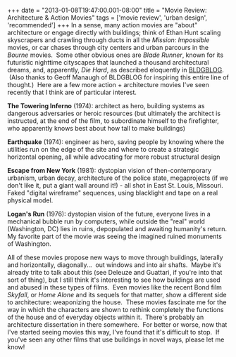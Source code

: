 +++
date = "2013-01-08T19:47:00.001-08:00"
title = "Movie Review: Architecture & Action Movies"
tags = ['movie review', 'urban design', 'recommended']
+++
In a sense, many action movies are "about" architecture or engage directly with buildings; think of Ethan Hunt scaling skyscrapers and crawling through ducts in all the *Mission: Impossible* movies, or car chases through city centers and urban parcours in the *Bourne* movies.  Some other obvious ones are *Blade Runner*, known for its futuristic nighttime cityscapes that launched a thousand architectural dreams, and, apparently, *Die Hard*, as described eloquently in [BLDGBLOG](http://bldgblog.blogspot.com/2010/01/nakatomi-space.html).  (Also thanks to Geoff Manaugh of BLDGBLOG for inspiring this entire line of thought.)  Here are a few more action + architecture movies I've seen recently that I think are of particular interest.

**The Towering Inferno** (1974): architect as hero, building systems as dangerous adversaries or heroic resources  (but ultimately the architect is instructed, at the end of the film, to  subordinate himself to the firefighter, who apparently knows best about  how tall to make buildings)

**Earthquake** (1974): engineer as hero, saving people by knowing  where the utilities run on the edge of the site and where to create a strategic horizontal opening, all while advocating for  more robust structural design

**Escape from New York** (1981): dystopian vision of then-contemporary urbanism, urban decay, architecture of the police state, megaprojects (if we don't like it, put a giant wall around it!) - all shot in East St. Louis, Missouri.  Faked "digital wireframe" sequences, using blacklight and tape on a real physical model.

**Logan's Run** (1976): dystopian vision of the future, everyone lives in a mechanical  bubble run by computers, while outside the "real" world (Washington, DC)  lies in ruins, depopulated and awaiting humanity's return.  My favorite  part of the movie was seeing the imagined ruined monuments of  Washington.

All of these movies propose new ways to move through buildings, laterally and horizontally, diagonally...  out windows and into air shafts.  Maybe it's already trite to talk about this (see Deleuze and Guattari, if you're into that sort of thing), but I still think it's interesting to see how buildings are used and abused in these types of films.  Even movies like the recent Bond film *Skyfall*, or *Home Alone* and its sequels for that matter, show a different side to architecture: weaponizing the house.  These movies fascinate me for the way in which the characters are shown to rethink completely the functions of the house and of everyday objects within it.  There's probably an architecture dissertation in there somewhere.  For better or worse, now that I've started seeing movies this way, I've found that it's difficult to stop.  If you've seen any other films that use buildings in novel ways, please let me know!
